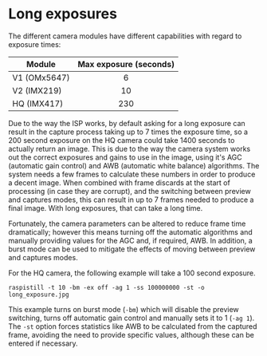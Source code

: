 # Long exposures

The different camera modules have different capabilities with regard to exposure times:

| Module | Max exposure (seconds) |
| - | :-: |
|V1 (OMx5647) | 6 |
|V2 (IMX219)  | 10 |
|HQ (IMX417)  | 230 |



Due to the way the ISP works, by default asking for a long exposure can result in the capture process taking up to 7 times the exposure time, so a 200 second exposure on the HQ camera could take 1400 seconds to actually return an image. This is due to the way the camera system works out the correct exposures and gains to use in the image, using it's AGC (automatic gain control) and AWB (automatic white balance) algorithms. The system needs a few frames to calculate these numbers in order to produce a decent image. When combined with frame discards at the start of processing (in case they are corrupt), and the switching between preview and captures modes, this can result in up to 7 frames needed to produce a final image. With long exposures, that can take a long time.

Fortunately, the camera parameters can be altered to reduce frame time dramatically; however this means turning off the automatic algorithms and manually providing values for the AGC and, if required, AWB. In addition, a burst mode can be used to mitigate the effects of moving between preview and captures modes.

For the HQ camera, the following example will take a 100 second exposure.

`raspistill -t 10 -bm -ex off -ag 1 -ss 100000000 -st -o long_exposure.jpg`

This example turns on burst mode (`-bm`) which will disable the preview switching, turns off automatic gain control and manually sets it to 1 (`-ag 1`). The `-st` option forces statistics like AWB to be calculated from the captured frame, avoiding the need to provide specific values, although these can be entered if necessary.


